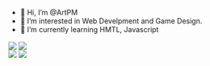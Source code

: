 - 👋 Hi, I’m @ArtPM
- 👀 I’m interested in Web Develpment and Game Design.
- 📖 I’m currently learning HMTL, Javascript
<div>
  <img align="center" src="https://github-readme-stats.vercel.app/api?username=ArtPM&show_icons=true&count_private=true&theme=midnight-purple">
  <img align="center" src="https://github-readme-stats.vercel.app/api/top-langs/?username=ArtPM&layout=compact&theme=midnight-purple">
</div>
<div> 
 <a href="https://www.linkedin.com/in/arthur-peixoto-melo-3857361b8/" target="_blank"><img src="https://img.shields.io/badge/LinkedIn-0077B5?style=for-the-badge&logo=linkedin&logoColor=white" target="_blank"></a>
 <a href="mailto:arthurpeixotomelo@gmail.com"><img src="https://img.shields.io/badge/Gmail-D14836?style=for-the-badge&logo=gmail&logoColor=white" target="_blank"></a>
</div>
